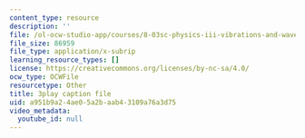 ```yaml
---
content_type: resource
description: ''
file: /ol-ocw-studio-app/courses/8-03sc-physics-iii-vibrations-and-waves-fall-2016/a951b9a24ae05a2baab43109a76a3d75_kKIQ1h9UuA.vtt
file_size: 86959
file_type: application/x-subrip
learning_resource_types: []
license: https://creativecommons.org/licenses/by-nc-sa/4.0/
ocw_type: OCWFile
resourcetype: Other
title: 3play caption file
uid: a951b9a2-4ae0-5a2b-aab4-3109a76a3d75
video_metadata:
  youtube_id: null
---
```

